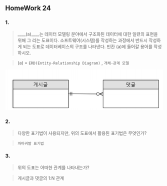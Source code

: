 ## HomeWork 24

### 1. 

>____(a)____는 데이터 모델링 분야에서 구조화된 데이터에 대한 일련의 표현을 위해 그
>리는 도표이다. 소프트웨어(시스템)를 작성하는 과정에서 반드시 작성하게 되는 도표로
>데이터베이스의 구조를 나타낸다. 빈칸 (a)에 들어갈 용어를 작성하시오.

> (a) = `ERD(Entity-Relationship Diagram)` , `개체-관계 모델`

![homework24](homework24.PNG)

### 2. 

> 다양한 표기법이 사용되지만, 위의 도표에서 활용된 표기법은 무엇인가?

> `까마귀발 표기법`



### 3. 

> 위의 도표는 어떠한 관계를 나타내는가?

> 게시글과 댓글의 1:N 관계
